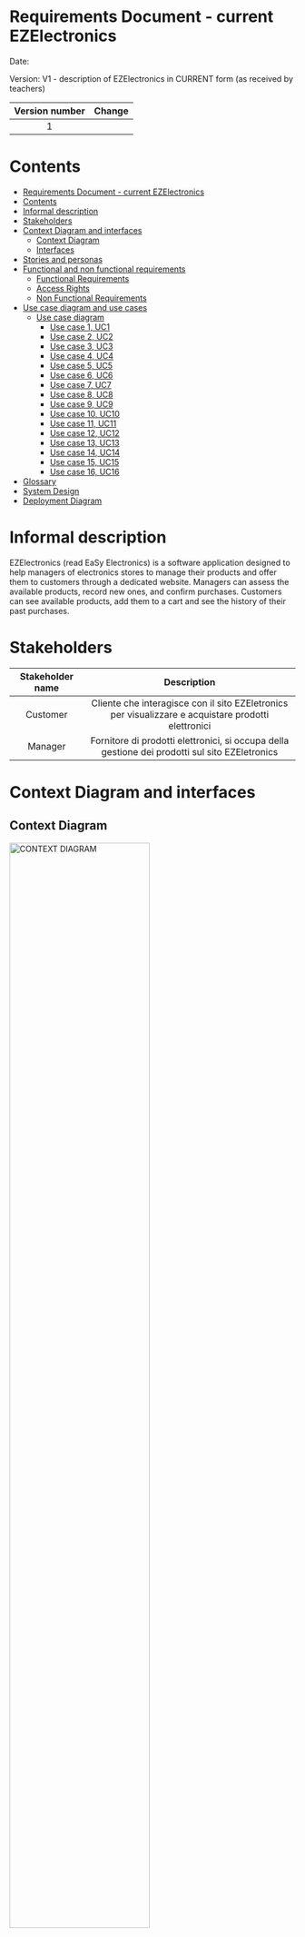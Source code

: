 # Requirements Document - current EZElectronics

Date: 

Version: V1 - description of EZElectronics in CURRENT form (as received by teachers)

| Version number | Change |
| :------------: | :----: |
|         1      |        |

# Contents

- [Requirements Document - current EZElectronics](#requirements-document---current-ezelectronics)
- [Contents](#contents)
- [Informal description](#informal-description)
- [Stakeholders](#stakeholders)
- [Context Diagram and interfaces](#context-diagram-and-interfaces)
  - [Context Diagram](#context-diagram)
  - [Interfaces](#interfaces)
- [Stories and personas](#stories-and-personas)
- [Functional and non functional requirements](#functional-and-non-functional-requirements)
  - [Functional Requirements](#functional-requirements)
  - [Access Rights](#access-rights)
  - [Non Functional Requirements](#non-functional-requirements)
- [Use case diagram and use cases](#use-case-diagram-and-use-cases)
  - [Use case diagram](#use-case-diagram)
    - [Use case 1, UC1](#login---uc1)
    - [Use case 2, UC2](#logout---uc2)
    - [Use case 3, UC3](#creazione-account---uc3)
    - [Use case 4, UC4](#visualizzazione-informazioni-Prodotti---uc4)
    - [Use case 5, UC5](#registrazione-prodotti---uc5)
    - [Use case 6, UC6](#contrassegno-prodotto-Venduto---uc6)
    - [Use case 7, UC7](#cancellazione-prodotto---uc7)
    - [Use case 8, UC8](#aggiunta-prodotto-al-Carrello---uc8)
    - [Use case 9, UC9](#rimozione-prodotto-dal-Carrello---uc9)
    - [Use case 10, UC10](#pagamento-carrello---uc10)
    - [Use case 11, UC11](#cancellazione-carrello---uc11)
    - [Use case 12, UC12](#visualizzazione-carrello---uc12)
    - [Use case 13, UC13](#visualizzazione-storia-Carrelli---uc13)
    - [Use case 14, UC14](#ricerca-prodotti---uc14)
    - [Use case 15, UC15](#ricerca-utenti---uc15)
    - [Use case 16, UC16](#cancellazione-utente---uc16)
- [Glossary](#glossary)
- [System Design](#system-design)
- [Deployment Diagram](#deployment-diagram)

# Informal description

EZElectronics (read EaSy Electronics) is a software application designed to help managers of electronics stores to manage their products and offer them to customers through a dedicated website. Managers can assess the available products, record new ones, and confirm purchases. Customers can see available products, add them to a cart and see the history of their past purchases.

# Stakeholders

| Stakeholder name | Description |
| :--------------: | :---------: |
| Customer  | Cliente che interagisce con il sito EZEletronics per visualizzare e acquistare prodotti elettronici |
| Manager | Fornitore di prodotti elettronici, si occupa della gestione dei prodotti sul sito EZEletronics|


# Context Diagram and interfaces

## Context Diagram


<img src="./Immagini/CONTEXTDIAGRAMV1.png" alt="CONTEXT DIAGRAM" width="70%" height="auto">


## Interfaces


|   Actor   | Logical Interface | Physical Interface |
| :-------: | :---------------: | :----------------: |
| Customer |         GUI (tbd)          |      COMPUTER             |
| Manager |         GUI (tbd)          |          COMPUTER          |



# Stories and personas

<br>**Persona 1**:<br>
 Chiara ha 35 anni ed è il manager di un negozio di elettronica.
 La sua giornata è molto impegnata, poiché si occupa sia della gestione del negozio che degli ordini dei clienti.
<br>**Story 1**:<br> 
  Spesso ha bisogno di <u>aggiungere un nuovo set di prodotti di uno stesso modello arrivati in negozio</u> al sistema, quindi utilizza l'applicazione EZElectronics direttamente dal suo ufficio.
<br>**Story 2**:<br> 
  Spesso succede che Chiara debba <u>aggiungere o rimuovere manualmente singoli prodotti dal magazzino </u>
<br>**Story 3**:<br> 
  A volte ha bisogno di <u>cercare dei prodotti nel magazzino</u> per verificarne la disponibilità
<br>**Story 4**:<br> 
  Quando vuole verificare quanti e quali utenti sono registrati sul sito, fa una <u>ricerca per utente</u>, ottenendo la lista di utenti registrati


<br>**Persona 2**:<br>
Giovanni, di età 30, è un cliente affezionato al negozio di elettronica del quartiere. Ogni volta che ha bisogno di un nuovo dispositivo, controlla prima il sito web di EZElectronics per vedere se il negozio ha ciò che cerca.
<br>**Story 1**:<br> 
Una delle sue caratteristiche preferite dell'applicazione è la possibilità di vedere lo <u>storico degli acquisti passati</u>, che gli permette di tenere traccia dei prodotti che ha acquistato e del denaro speso nel tempo.
<br>**Story 2**:<br>
Per controllare la presenza dei prodotti che gli interessano, effettua delle <u>ricerche per modello, per categoria o per singolo prodotto</u>


<br>**Persona 3**:<br>
Marco è un cliente abituale di EZElectronics. Essendo un appassionato di tecnologia, visita regolarmente il sito per acquistare nuovi prodotti 
<br>**Story 1**:<br> 
Quando trova un articolo che gli interessa, lo <u>aggiunge al carrello</u> e completa l'acquisto senza esitazione
<br>**Story 2**:<br>
Quando si accorge di aver aggiunto un prodotto al carrello per errore <u>lo rimuove</u>
<br>**Story 3**:<br>
A volte è costretto a <u>cancellare il carrello</u> non potendo più acquistare quei prodotti


<br>**Persona 4**:<br>
Giovanni è un cliente affezionato di EZElectronics da molti anni.
<br>**Story 1**:<br>
 Purtroppo per ragioni di lavoro deve trasferirsi all'estero e non potrà più usufruire dei servizi di EZElectronics, pertanto con dispiacere<u> cancella il suo account dal sistema</u>.
  



# Functional and non functional requirements

## Functional Requirements
|  ID   |  |Description|
| :---: | :---------: |:----:|
|FR1||GESTIONE PROFILO|
||FR1.1|Login|
||FR1.2|Logout|
||FR1.3|Cancellazione di uno specifico utente dato il suo username|
||FR1.4|Visualizzazione informazioni sull'utente loggato|
|FR2||CREAZIONE ACCOUNT|
||FR2.1|Creazione account|
|FR3||RICERCA UTENTI|
||FR3.1|Visualizzazione lista utenti|
||FR3.2|Visualizzazione lista utenti di uno specifico ruolo|
||FR3.3|Visualizzazione utente dato il suo username|
|FR4||GESTIONE PRODOTTI|
||FR4.1|Registrazione nuovo prodotto|
||FR4.2|Registrazione dell'arrivo di un set di prodotti di uno stesso modello|
||FR4.3|Contrassegno prodotto come venduto|
||FR4.4|Cancellazione di uno specifico prodotto|
|FR5||RICERCA PRODOTTI|
||FR5.1|Visualizzazione di tutti i prodotti registrati |
||FR5.2|Visualizzazione di tutti i prodotti di una determinata categoria |
||FR5.3|Visualizzazione di tutti i prodotti di uno specifico modello |
||FR5.4|Visualizzazione di un prodotto dato il suo codice |
|FR6||GESTIONE CARRELLO|
||FR6.1|Visualizzazione del carrello dell’utente corrente loggato|
||FR6.2|Aggiunta prodotto al carrello|
||FR6.3|Checkout carrello, calcolando il totale e impostando la data di vendita|
||FR6.4|Rimozione prodotto dal carrello|
||FR6.5|Visualizzazione di tutti i carrelli precedenti acquistati dall’utente (escluso quello attuale)|
||FR6.6|Cancellazione del carrello corrente dell’utente loggato|


### Access Rights
|  Function   | Customer | Manager |
| :---: | :---------: |:----:|
| FR1.1 | X | X |
| FR1.2 | X | X |
| FR1.3 |   | X |
| FR1.4 | X | X |
| FR2.1 | X | X |
| FR3.1 | X | X |
| FR3.2 | X | X |
| FR3.3 | X | X |
| FR4.1 |   | X |
| FR4.2 |   | X |
| FR4.3 |   | X |
| FR4.4 |   | X |
| FR5.1 | X | X |
| FR5.2 | X | X |
| FR5.3 | X | X |
| FR5.4 | X | X |
| FR6.1 | X |   |   
| FR6.2 | X |   |
| FR6.3 | X |   |
| FR6.4 | X |   |
| FR6.5 | X |   |
| FR6.6 | X |   |




## Non Functional Requirements
|   ID    | Type (efficiency, reliability, ..) | Description | Refers to |
| :-----: | :--------------------------------: | :---------: | :-------: |
|NFR1|Usabilità|Gli utenti non devono avere bisogno di training|Tutti i requisiti funzionali|
|NFR2|Efficienza|Tutte le funzionalità dell'app devono completarsi in un tempo < 0.5 sec (escludendo la rete)|Tutti i requisiti funzionali|
|NFR3|Portabilità|L’applicazione web deve essere disponibile per i seguenti browser: Chrome (versione 80 o successiva), Firefox (versione 75 o successiva), Safari (versione 13 o successiva), Opera (versione 67 o successiva)|Tutti i requisiti funzionali|
|NFR4|Dominio|Il codice del prodotto è un alfanumerico lungo almeno 6 caratteri|FR4, FR5, FR6.2, FR6.4|
|NFR5|Dominio|Le date sono in formato YYYY-MM-DD|FR4.1, FR4.2, FR4.3|
|NFR6|Dominio|Il modello di un prodotto è un alfanumerico lungo almeno 1 carattere|FR4.1,FR4.2, FR5.3, FR6.2|
|NFR7|Dominio|Il prezzo di vendita è un decimale maggiore di 0|FR4.1, FR4.2|
|NFR8|Dominio|Quantità dei set di prodotti deve essere numerica|FR4.2|


# Use case diagram and use cases

## Use case diagram

<img src="./Immagini/use-case-diagram-generico-v1.png" alt="USE CASE DIAGRAM DETTAGLIATO" width="70%" height="auto">

![USE CASE DIAGRAM DETTAGLIATO](./Immagini/use-case-diagram-dettagliato-v1.png)



### Login - UC1

| Actors Involved  |                   User                                           |
| :--------------: | :------------------------------------------------------------------: |
|   Precondition   | Utente non loggato, utente registrato                                |
|  Post condition  | L'utente viene loggato                      |
| Nominal Scenario |         Scenario 1.1         |
|     Variants     |                      -                      |
|    Exceptions    |       Scenario 1.2, 1.3         |


|  Scenario 1.1  |                Login                                   |
| :------------: | :------------------------------------------------------------------------: |
|  Precondition  |  Utente non loggato, utente registrato                                     |
| Post condition |  Utente loggato                                                            |
|     Step#      |                                                                            |
|       1        |  Il sistema richiede username e password                                   |
|       2        |  L'utente fornisce lo username e la password                               |
|       3        |  Il sistema legge i dati inseriti dall'utente                              |
|       4        |  Il sistema reperisce la password dell'utente e la confronta con quella inserita. La password è corretta e l'utente viene autorizzato               |

|  Scenario 1.2  |                Utente non registrato                                   |
| :------------: | :------------------------------------------------------------------------: |
|  Precondition  |  Utente non loggato, utente non registrato                                 |
| Post condition |  Utente non loggato                                                        |
|     Step#      |                                                                            |
|       1        |  Il sistema richiede username e password                                   |
|       2        |  L'utente fornisce lo username e la password                               |
|       3        |  Il sistema legge i dati inseriti dall'utente                              |
|       4        |  Il sistema non trova l'utente. L'utente non viene autorizzato all'accesso |

|  Scenario 1.3  |                Password errata                                   |
| :------------: | :------------------------------------------------------------------------: |
|  Precondition  |  Utente non loggato, utente registrato                                     |
| Post condition |  Utente non loggato                                                        |
|     Step#      |                                                                            |
|       1        |  Il sistema richiede username e password                                   |
|       2        |  L'utente fornisce lo username e la password                               |
|       3        |  Il sistema legge i dati inseriti dall'utente                              |
|       4        |  Il sistema reperisce la password dell'utente e la confronta con quella inserita. La password è errata, l'utente non viene autorizzato all'accesso          |


### Logout - UC2

| Actors Involved  |                   User                                           |
| :--------------: | :------------------------------------------------------------------: |
|   Precondition   | Utente loggato                                |
|  Post condition  | L'utente non è loggato                      |
| Nominal Scenario |         Scenario 2.1         |
|     Variants     |                      -                      |
|    Exceptions    |                       -                      |

|  Scenario 2.1  |                Logout                                   |
| :------------: | :------------------------------------------------------------------------: |
|  Precondition  |  Utente loggato                                    |
| Post condition |  Utente non loggato                                                        |
|     Step#      |                                                                            |
|       1        |  L'utente richiede di effettuare il logout                                  |
|       2        |  Il sistema elimina la sessione attuale dell'utente                              |



### Creazione Account - UC3

| Actors Involved  |                   Utente                                           |
| :--------------: | :------------------------------------------------------------------: |
|   Precondition   | Utente non registrato                                 |
|  Post condition  |  Utente registrato                       |
| Nominal Scenario |         Scenario 3.1         |
|     Variants     |                      -                      |
|    Exceptions    |   Scenario 3.2                                             |

|  Scenario 3.1  |                Creazione Account                                   |
| :------------: | :------------------------------------------------------------------------: |
|  Precondition  |  Utente non registrato                                    |
| Post condition |  Utente registrato                                                        |
|     Step#      |                                                                            |
|       1        |  L'utente richiede di creare un account                                  |
|       2        |  Il sistema richiede username, nome, cognome, password, ruolo                              |
|       3        |  L'utente fornisce username, nome, cognome, password e ruolo                              |
|       4        |  Il sistema legge username, nome, cognome, password e ruolo          |
|       5        |  Il sistema verifica che lo username fornito non appartenga ad un utente già registrato. Lo username non è già in uso       |
|       6        |  Il sistema crea l'utente          |

|  Scenario 3.2  |                Utente già registrato                                 |
| :------------: | :------------------------------------------------------------------------: |
|  Precondition  |  Utente registrato                                    |
| Post condition |  Registrazione fallita                                                        |
|     Step#      |                                                                            |
|       1        |  L'utente richiede di creare un account                                  |
|       2        |  Il sistema richiede username, nome, cognome, password, ruolo                              |
|       3        |  L'utente fornisce username, nome, cognome, password e ruolo                              |
|       4        |  Il sistema legge username, nome, cognome, password e ruolo          |
|       5        |  Il sistema verifica che lo username fornito non appartenga ad un utente già registrato. Lo username è già in uso       |
|       6        |  Il sistema restituisce un messaggio di errore |


### Visualizzazione Informazioni Prodotti - UC4

<!--USE CASE-->
| Actors Involved  |                   Manager                                           |
| :--------------: | :------------------------------------------------------------------: |
|   Precondition   | Utente loggato    |
|  Post condition  | Prodotto registrato, Set di prodotti registrati |
| Nominal Scenario |         Scenario 4.1       |
|     Variants     |                      -                      |
|    Exceptions    |        -    |

|  Scenario 4.1  |       Visualizzazione informazioni utente           |
| :------------: | :------------------------------------------------------------------------: |
|  Precondition  |  Utente loggato                           |
| Post condition |  Registrazione fallita                    |
|     Step#      |                                                                            |
|       1        |  L'utente richiede di visualizzare le informazioni sull'utente attualmente loggato                |
|       2        |  Il sistema fornisce le informazioni dell'utente loggato   |


### Registrazione Prodotti - UC5

<!--USE CASE-->
| Actors Involved  |                   Manager                                           |
| :--------------: | :------------------------------------------------------------------: |
|   Precondition   | Utente loggato, utente con ruolo Manager                                 |
|  Post condition  | Prodotto registrato, Set di prodotti registrati |
| Nominal Scenario |         Scenario 5.1, 5.5       |
|     Variants     |        Scenario 5.2, 5.6 (registrazione prodotti senza specificare data di arrivo)      |
|    Exceptions    |        Scenario 5.3, 5.4, 5.7   |

<!--REGISTRAZIONE SINGOLO PRODOTTO + CASI FALLIMENTO-->
|  Scenario 5.1  |            Registrazione singolo prodotto                                 |
| :------------: | :------------------------------------------------------------------------: |
|  Precondition  |  Utente loggato, utente con ruolo Manager                                    |
| Post condition |  Prodotto registrato                                                        |
|     Step#      |                                                                            |
|       1        |  Il manager richiede di registrare un prodotto                                  |
|       2        |  Il sistema richiede codice, prezzo di vendita, modello, categoria, dettagli, data di arrivo |
|       3        | L'utente inserisce codice, prezzo di vendita, modello, categoria, dettagli, data di arrivo |
|       4        | Il sistema legge codice, prezzo di vendita, modello, categoria, dettagli, data di arrivo |
|       5        | Il sistema verifica che il prodotto non sia già registrato. Il prodotto non è già registrato |
|       6        | Il sistema verifica che la data inserita non sia successiva alla data attuale. La data inserita è valida |
|       7        | Il sistema restituisce il codice del prodotto registrato |

|  Scenario 5.2  |            Registrazione singolo prodotto senza specificare data di arrivo      |
| :------------: | :------------------------------------------------------------------------: |
|  Precondition  |  Utente loggato, utente con ruolo Manager                                    |
| Post condition |  Prodotto registrato                                                        |
|     Step#      |                                                                            |
|       1        |  Il manager richiede di registrare un prodotto                             |
|       2        |  Il sistema richiede codice, prezzo di vendita, modello, categoria, dettagli, data di arrivo |
|       3        | L'utente inserisce codice, prezzo di vendita, modello, categoria, dettagli |
|       4        | Il sistema legge codice, prezzo di vendita, modello, categoria, dettagli, data di arrivo |
|       5        | Il sistema verifica che il prodotto non sia già registrato. Il prodotto non è già registrato |
|       6        | Il sistema verifica che la data di arrivo non è stata specificata. Il sistema inserisce la data corrente |
|       7        | Il sistema restituisce il codice del prodotto registrato |

|  Scenario 5.3  |            Data di arrivo singolo prodotto errata                              |
| :------------: | :------------------------------------------------------------------------: |
|  Precondition  |  Utente loggato, utente con ruolo Manager                                    |
| Post condition |  Prodotto non registrato                                                        |
|     Step#      |                                                                            |
|       1        |  Il manager richiede di registrare un prodotto                                  |
|       2        |  Il sistema richiede codice, prezzo di vendita, modello, categoria, dettagli, data di arrivo |
|       3        | L'utente inserisce codice, prezzo di vendita, modello, categoria, dettagli, data di arrivo |
|       4        | Il sistema legge codice, prezzo di vendita, modello, categoria, dettagli, data di arrivo |
|       5        | Il sistema verifica che il prodotto non sia già registrato. Il prodotto non è già registrato |
|       6        | Il sistema verifica che la data inserita non sia successiva alla data attuale. La data inserita non è valida |
|       7        | Il sistema restituisce un messaggio di errore |

|  Scenario 5.4  |            Prodotto già registrato                              |
| :------------: | :------------------------------------------------------------------------: |
|  Precondition  |  Utente loggato, utente con ruolo Manager                                    |
| Post condition |  Prodotto non registrato                                                        |
|     Step#      |                                                                            |
|       1        |  Il manager richiede di registrare un prodotto                                  |
|       2        |  Il sistema richiede codice, prezzo di vendita, modello, categoria, dettagli, data di arrivo |
|       3        | L'utente inserisce codice, prezzo di vendita, modello, categoria, dettagli, data di arrivo |
|       4        | Il sistema legge codice, prezzo di vendita, modello, categoria, dettagli, data di arrivo |
|       5        | Il sistema verifica che il prodotto non sia già registrato. Il prodotto è già registrato |
|       6        | Il sistema restituisce un messaggio di errore |


<!--REGISTRAZIONE SET DI PRODOTTI + CASI FALLIMENTO-->
|  Scenario 5.5  |            Registrazione di un set di prodotti dello stesso modello        |
| :------------: | :------------------------------------------------------------------------: |
|  Precondition  |  Utente loggato, utente con ruolo Manager                                    |
| Post condition |  Prodotti appartenenti al set registrati                             |
|     Step#      |                                                                            |
|       1        |  Il manager richiede di registrare un set di prodotti dello stesso modello                       |
|       2        |  Il sistema richiede modello, categoria, dettagli, quantità, data di arrivo e prezzo di vendita |
|       3        | L'utente inserisce modello, categoria, dettagli, quantità, data di arrivo e prezzo di vendita |
|       4        | Il sistema legge modello, categoria, dettagli, quantità, data di arrivo e prezzo di vendita |
|       5        | Il sistema verifica che la data inserita non sia successiva alla data attuale. La data inserita è valida |
|       6        | Il sistema registra i prodotti |

|  Scenario 5.6  |            Registrazione di un set di prodotti dello stesso modello senza data di arrivo specificata       |
| :------------: | :------------------------------------------------------------------------: |
|  Precondition  |  Utente loggato, utente con ruolo Manager                                    |
| Post condition |  Prodotti appartenenti al set registrati                             |
|     Step#      |                                                                            |
|       1        |  Il manager richiede di registrare un set di prodotti dello stesso modello                       |
|       2        |  Il sistema richiede modello, categoria, dettagli, quantità, data di arrivo e prezzo di vendita |
|       3        | L'utente inserisce modello, categoria, dettagli, quantità e prezzo di vendita |
|       4        | Il sistema legge modello, categoria, dettagli, quantità, data di arrivo e prezzo di vendita |
|       5        | Il sistema verifica che non è stata specificata la data di arrivo. Il sistema inserisce la data corrente |
|       6        | Il sistema registra i prodotti |

|  Scenario 5.7  | Data di arrivo di un set di prodotti errata                              |
| :------------: | :------------------------------------------------------------------------: |
|  Precondition  |  Utente loggato, utente con ruolo Manager                                    |
| Post condition |  Prodotti appartenenti al set non registrati                                                       |
|     Step#      |                                                                            |
|       1        |  Il manager richiede di registrare un set di prodotti dello stesso modello |
|       2        |  Il sistema richiede modello, categoria, dettagli, quantità, data di arrivo e prezzo di vendita |
|       3        | L'utente inserisce modello, categoria, dettagli, quantità, data di arrivo e prezzo di vendita |
|       4        | Il sistema legge modello, categoria, dettagli, quantità, data di arrivo e prezzo di vendita |
|       5        | Il sistema verifica che la data inserita non sia successiva alla data attuale. La data inserita non è valida |
|       6        | Il sistema restituisce un messaggio di errore |


### Contrassegno Prodotto Venduto - UC6
<!--USE CASE-->
| Actors Involved  |                   Manager                                           |
| :--------------: | :------------------------------------------------------------------: |
|   Precondition   | Utente loggato, utente con ruolo Manager              |
|  Post condition  | Prodotto contrassegnato come venduto |
| Nominal Scenario |         Scenario 6.1       |
|     Variants     |    Scenario 6.2 (prodotto venduto in una specifica data)     |
|    Exceptions    |        Scenario 6.3, 6.4, 6.5, 6.6   |

<!--CONTRASSEGNO PRODOTTO COME VENDUTO + CASI FALLIMENTO-->
|  Scenario 6.1  | Contrassegno prodotto come venduto senza data di vendita        |
| :------------: | :------------------------------------------------------------------------: |
|  Precondition  |  Utente loggato, utente con ruolo Manager                                    |
| Post condition |  Prodotto contrassegnato come venduto              |
|     Step#      |                                                                            |
|       1        |  L'utente richiede di segnare un prodotto come venduto     |
|       2        |  Il sistema richiede il codice del prodotto e la data di vendita |
|       3        |  L'utente inserisce il codice del prodotto   |
|       4        |  Il sistema legge il codice del prodotto   |
|       5        |  Il sistema verifica che il prodotto sia registrato. Il prodotto è registrato |
|       6        |  Il sistema utilizza la data corrente |
|       7        |  Il sistema verifica che il prodotto non sia già stato venduto. Il prodotto non è ancora stato venduto |
|       8        |  Il sistema segna il prodotto come venduto nella data corrente |

|  Scenario 6.2  | Contrassegno prodotto come venduto in una specifica data                        |
| :------------: | :------------------------------------------------------------------------: |
|  Precondition  |  Utente loggato, utente con ruolo Manager                                    |
| Post condition |  Prodotto contrassegnato come venduto              |
|     Step#      |                                                                            |
|       1        |  L'utente richiede di segnare un prodotto come venduto       |
|       2        |  Il sistema richiede il codice del prodotto e la data di vendita |
|       3        |  L'utente inserisce il codice del prodotto e la data di vendita |
|       4        |  Il sistema legge il codice del prodotto e la data di vendita|
|       5        |  Il sistema verifica che il prodotto sia registrato. Il prodotto è registrato |
|       6        |  Il sistema verifica che la data di vendita non sia successiva alla data attuale. La data è valida |
|       7        |  Il sistema verifica che la data di vendita non sia antecedente alla data attuale. La data è valida |
|       8        |  Il sistema verifica che il prodotto non sia già stato venduto. Il prodotto non è ancora stato venduto |
|       9        |  Il sistema segna il prodotto come venduto |

|  Scenario 6.3  | Prodotto da segnare come venduto non registrato                             |
| :------------: | :------------------------------------------------------------------------: |
|  Precondition  |  Utente loggato, utente con ruolo Manager                                    |
| Post condition |  Prodotto non contrassegnato come venduto              |
|     Step#      |                                                                            |
|       1        |  L'utente richiede di segnare un prodotto come venduto       |
|       2        |  Il sistema richiede il codice del prodotto e la data di vendita |
|       3        |  L'utente inserisce il codice del prodotto e la data di vendita |
|       4        |  Il sistema legge il codice del prodotto e la data di vendita |
|       5        |  Il sistema verifica che il prodotto sia registrato. Il prodotto non è registrato |
|       6        |  Il sistema restituisce un messaggio di errore |

|  Scenario 6.4  | Data di vendita del prodotto da segnare come venduto successiva a quella attuale   |
| :------------: | :------------------------------------------------------------------------: |
|  Precondition  |  Utente loggato, utente con ruolo Manager                                    |
| Post condition |  Prodotto non contrassegnato come venduto              |
|     Step#      |                                                                            |
|       1        |  L'utente richiede di segnare un prodotto come venduto       |
|       2        |  Il sistema richiede il codice del prodotto e la data di vendita |
|       3        |  L'utente inserisce il codice del prodotto e la data di vendita |
|       5        |  Il sistema verifica che il prodotto sia registrato. Il prodotto è registrato |
|       6        |  Il sistema verifica che la data di vendita non sia successiva alla data attuale. La data non è valida |
|       7        |  Il sistema restituisce un messaggio di errore |

|  Scenario 6.5  | Data di vendita antecedente alla data di acquisto del prodotto da segnare come venduto   |
| :------------: | :------------------------------------------------------------------------: |
|  Precondition  |  Utente loggato, utente con ruolo Manager                                    |
| Post condition |  Prodotto non contrassegnato come venduto              |
|     Step#      |                                                                            |
|       1        |  L'utente richiede di segnare un prodotto come venduto       |
|       2        |  Il sistema richiede il codice del prodotto e la data di vendita |
|       3        |  L'utente inserisce il codice del prodotto e la data di vendita |
|       5        |  Il sistema verifica che il prodotto sia registrato. Il prodotto è registrato |
|       6        |  Il sistema verifica che la data di vendita non sia successiva alla data attuale. La data è valida |
|       7        |  Il sistema verifica che la data di vendita non sia antecedente alla data di arrivo del prodotto. La data non è valida |
|       8        |  Il sistema restituisce un messaggio di errore |

|  Scenario 6.6  | Prodotto da segnare come venduto già venduto |
| :------------: | :------------------------------------------------------------------------: |
|  Precondition  |  Utente loggato, utente con ruolo Manager                                    |
| Post condition |  Prodotto non contrassegnato come venduto              |
|     Step#      |                                                                          |
|       1        |  L'utente richiede di segnare un prodotto come venduto       |
|       2        |  Il sistema richiede il codice del prodotto e la data di vendita |
|       3        |  L'utente inserisce il codice del prodotto e la data di vendita |
|       4        |  Il sistema legge il codice del prodotto e la data di vendita |
|       5        |  Il sistema verifica che il prodotto sia registrato. Il prodotto è registrato |
|       6        |  Il sistema verifica che la data di vendita non sia successiva alla data attuale. La data è valida |
|       7        |  Il sistema verifica che la data di vendita non sia antecedente alla data di arrivo del prodotto. La data è valida |
|       8        |  Il sistema verifica che il prodotto non sia già stato venduto. Il prodotto è già stato venduto |
|       9        |  Il sistema restituisce un messaggio di errore |


### Cancellazione Prodotto - UC7
<!--USE CASE-->
| Actors Involved  |                   Manager                                           |
| :--------------: | :------------------------------------------------------------------: |
|   Precondition   | Utente loggato, utente con ruolo Manager              |
|  Post condition  | Prodotto cancellato |
| Nominal Scenario |         Scenario 7.1       |
|     Variants     |                      -                      |
|    Exceptions    |        Scenario 7.2   |

|  Scenario 7.1  | Cancellazione prodotto |
| :------------: | :------------------------------------------------------------------------: |
|  Precondition  |  Utente loggato, utente con ruolo Manager                                    |
| Post condition |  Prodotto cancellato              |
|     Step#      |                                                                          |
|       1        |  Il manager richiede di cancellare un prodotto       |
|       2        |  Il sistema richiede il codice del prodotto da cancellare |
|       3        |  Il manager inserisce il codice del prodotto |
|       4        |  Il sistema legge il codice del prodotto |
|       5        |  Il sistema verifica che il prodotto sia registrato. Il prodotto è registrato |
|       6        |  Il sistema cancella il prodotto |

|  Scenario 7.2  | Prodotto non registrato |
| :------------: | :------------------------------------------------------------------------: |
|  Precondition  |  Utente loggato, utente con ruolo Manager                                    |
| Post condition |  Prodotto non cancellato              |
|     Step#      |                                                                          |
|       1        |  Il manager richiede di cancellare un prodotto       |
|       2        |  Il sistema richiede il codice del prodotto da cancellare |
|       3        |  Il manager inserisce il codice del prodotto |
|       4        |  Il sistema legge il codice del prodotto |
|       5        |  Il sistema verifica che il prodotto sia registrato. Il prodotto non è registrato |
|       6        |  Il sistema restituisce un messaggio d'errore |



### Aggiunta Prodotto al Carrello - UC8
<!--USE CASE-->
| Actors Involved  |                   Customer                                           |
| :--------------: | :------------------------------------------------------------------: |
|   Precondition   | Utente loggato, utente con ruolo Customer                            |
|  Post condition  | Prodotto aggiunto al carrello dell'utente                            |
| Nominal Scenario |     Scenario 8.1       |
|     Variants     |                      -                      |
|    Exceptions    |     Scenario 8.2, 8.3, 8.4  |

|  Scenario 8.1 |      Aggiunta prodotto al carrello                                                               |
| :------------: | :------------------------------------------------------------------------: |
|  Precondition  |      Utente loggato con ruolo Customer   |
| Post condition |      Prodotto aggiunto al carrello dell'utente                                              |
|     Step#      |                                Description                                 |
|       1        |L'utente chiede di poter aggiungere un prodotto al carrello    |
|       2        |      Il sistema chiede il codice del prodotto       |
| 3 | L'utente inserisce il codice del prodotto|
| 4 | Il sistema legge il codice del prodotto. |
| 5 | Il sistema controlla che il prodotto sia registrato. Il prodotto è registrato |
| 6 | Il sistema controlla che il prodotto non sia già presente in un altro carrello. Il prodotto non è in nessun altro carrello |
| 7 | Il sistema controlla che il prodotto non sia già stato venduto. Il prodotto non è già stato venduto |
| 8 | Il sistema aggiunge il prodotto nel carrello |

|  Scenario 8.2 |      Prodotto non registrato                                                               |
| :------------: | :------------------------------------------------------------------------: |
|  Precondition  |      Utente loggato, utente con ruolo Customer   |
| Post condition |      Prodotto non viene aggiunto al carrello |
|     Step#      |                                Description                                 |
|       1        | L'utente chiede di poter aggiungere un prodotto al carrello    |
|       2        |      Il sistema chiede il codice del prodotto       |
| 3 | L'utente inserisce il codice del prodotto|
| 4 | Il sistema legge il codice del prodotto. |
| 5 | Il sistema controlla che il prodotto sia registrato. Il prodotto non è registrato |
| 6 | Il sistema restituisce un messaggio di errore |

|  Scenario 8.3 |      Prodotto già inserito in un altro carrello       |
| :------------: | :------------------------------------------------------------------------: |
|  Precondition  |      Utente loggato con ruolo Customer   |
| Post condition |      Prodotto non aggiunto al carrello                                |
|     Step#      |                                Description                                 |
|       1        | L'utente chiede di poter aggiungere un prodotto al carrello    |
|       2        |      Il sistema chiede il codice del prodotto       |
| 3 | L'utente inserisce il codice del prodotto|
| 4 | Il sistema legge il codice del prodotto. |
| 5 | Il sistema controlla che il prodotto sia registrato. Il prodotto è registrato |
| 6 | Il sistema controlla che il prodotto non sia già presente in un altro carrello. Il prodotto è gia in un altro carrello |
| 7 | Il sistema restituisce un messaggio d'errore |

|  Scenario 8.4 |      Prodotto già venduto                                                               |
| :------------: | :------------------------------------------------------------------------: |
|  Precondition  |      Utente loggato con ruolo Customer   |
| Post condition |      Prodotto non aggiunto al carrello                                            |
|     Step#      |                                Description                                 |
|       1        | L'utente chiede di poter aggiungere un prodotto al carrello    |
|       2        |      Il sistema chiede il codice del prodotto       |
| 3 | L'utente inserisce il codice del prodotto|
| 4 | Il sistema legge il codice del prodotto. |
| 5 | Il sistema controlla che il prodotto sia registrato. Il prodotto è registrato |
| 6 | Il sistema controlla che il prodotto non sia già presente in un altro carrello. Il prodotto non è in nessun altro carrello |
| 7 | Il sistema controlla che il prodotto non sia già stato venduto. Il prodotto è già stato venduto |
| 8 | Il sistema restituisce un messaggio d'errore |


### Rimozione Prodotto dal Carrello - UC9
<!--USE CASE-->
| Actors Involved  |                   Customer                                           |
| :--------------: | :------------------------------------------------------------------: |
|   Precondition   | Utente loggato, utente con ruolo Customer                            |
|  Post condition  | Prodotto rimosso dal carrello dell'utente                            |
| Nominal Scenario |     Scenario 9.1       |
|     Variants     |                      -                      |
|    Exceptions    |     Scenario 9.2, 9.3, 9.4, 9.5  |

|  Scenario 9.1 |      Rimozione prodotto dal carrello                                                               |
| :------------: | :------------------------------------------------------------------------: |
|  Precondition  |      Utente loggato con ruolo Customer   |
| Post condition |      Prodotto rimosso dal carrello                                              |
|     Step#      |                                Description                                 |
| 1 | L'utente chiede di poter rimuovere un prodotto dal carrello    |
| 2 | Il sistema controlla che l'utente abbia un carrello. L'utente ha un carrello   |
| 3 | Il sistema chiede all'utente il codice del prodotto |
| 4 | L'utente inserisce il codice del prodotto |
| 5 | Il sistema legge il codice del prodotto |
| 6 | Il sistema controlla che il prodotto sia presente nel carrello dell'utente. Il prodotto è presente |
| 7 | Il sistema controlla che il prodotto sia registrato. Il prodotto è registrato |
| 8 | Il sistema controlla che il prodotto non sia già stato venduto. Il prodotto non è ancora stato venduto |
| 9 | Il sistema rimuove il prodotto dal carrello |

|  Scenario 9.2 |      L'utente non ha un carrello                       |
| :------------: | :------------------------------------------------------------------------: |
|  Precondition  |      Utente loggato con ruolo Customer   |
| Post condition |      Prodotto non viene rimosso dal carrello                                              |
|     Step#      |                                Description                                 |
| 1 | L'utente chiede di poter rimuovere un prodotto dal carrello    |
| 2 | Il sistema controlla che l'utente abbia un carrello. L'utente non ha un carrello   |
| 3 | Il sistema restituisce un messaggio d'errore |

|  Scenario 9.3 |       Prodotto non presente nel carrello                  |
| :------------: | :------------------------------------------------------------------------: |
|  Precondition  |      Utente loggato con ruolo Customer   |
| Post condition |      Prodotto non viene rimosso dal carrello                                              |
|     Step#      |                                Description                                 |
| 1 | L'utente chiede di poter rimuovere un prodotto dal carrello    |
| 2 | Il sistema controlla che l'utente abbia un carrello. L'utente ha un carrello   |
| 3 | Il sistema chiede all'utente il codice del prodotto |
| 4 | L'utente inserisce il codice del prodotto |
| 5 | Il sistema legge il codice del prodotto |
| 6 | Il sistema controlla che il prodotto sia presente nel carrello dell'utente. Il prodotto non è presente |
| 7 | Il sistema restituisce un messaggio d'errore |

|  Scenario 9.4 |      Prodotto non registrato                                  |
| :------------: | :------------------------------------------------------------------------: |
|  Precondition  |      Utente loggato con ruolo Customer   |
| Post condition |      Prodotto non viene rimosso dal carrello                                              |
|     Step#      |                                Description                                 |
| 1 | L'utente chiede di poter rimuovere un prodotto dal carrello    |
| 2 | Il sistema controlla che l'utente abbia un carrello. L'utente ha un carrello   |
| 3 | Il sistema chiede all'utente il codice del prodotto |
| 4 | L'utente inserisce il codice del prodotto |
| 5 | Il sistema legge il codice del prodotto |
| 6 | Il sistema controlla che il prodotto sia presente nel carrello dell'utente. Il prodotto è presente |
| 7 | Il sistema controlla che il prodotto sia registrato. Il prodotto non è registrato |
| 8 | Il sistema restituisce un messaggio d'errore |

|  Scenario 9.5 |      Prodotto già venduto                                 |
| :------------: | :------------------------------------------------------------------------: |
|  Precondition  |      Utente loggato con ruolo Customer   |
| Post condition |      Prodotto non viene rimosso dal carrello                                              |
|     Step#      |                                Description                                 |
| 1 | L'utente chiede di poter rimuovere un prodotto dal carrello    |
| 2 | Il sistema controlla che l'utente abbia un carrello. L'utente ha un carrello   |
| 3 | Il sistema chiede all'utente il codice del prodotto |
| 4 | L'utente inserisce il codice del prodotto |
| 5 | Il sistema legge il codice del prodotto |
| 6 | Il sistema controlla che il prodotto sia presente nel carrello dell'utente. Il prodotto è presente |
| 7 | Il sistema controlla che il prodotto sia registrato. Il prodotto non è registrato |
| 8 | Il sistema controlla che il prodotto non sia già stato venduto. Il prodotto è segnato come venduto |
| 9 | Il sistema restituisce un messaggio d'errore |


### Pagamento Carrello - UC10
<!--USE CASE-->
| Actors Involved  |                   Customer                                           |
| :--------------: | :------------------------------------------------------------------: |
|   Precondition   | Utente loggato, utente con ruolo Customer                            |
|  Post condition  | Carrello pagato                           |
| Nominal Scenario |     Scenario 10.1       |
|     Variants     |                      -                      |
|    Exceptions    |     Scenario 10.2, 10.3  |

|  Scenario 10.1 |      Carrello pagato                                                               |
| :------------: | :------------------------------------------------------------------------: |
|  Precondition  |      Utente loggato con ruolo Customer   |
| Post condition |      Carrello pagato                                              |
|     Step#      |                                Description                                 |
| 1 | L'utente chiede di poter pagare il carrello |
| 2 | Il sistema controlla che l'utente abbia un carrello. L'utente ha un carrello   |
| 3 | Il sistema controlla che l'utente abbia almeno 1 prodotto nel carrello. Il carrello non è vuoto |
| 4 | Il sistema segna il carrello come pagato |

|  Scenario 10.2 |      Utente senza carrello                                                               |
| :------------: | :------------------------------------------------------------------------: |
|  Precondition  |      Utente loggato con ruolo Customer   |
| Post condition |      Carrello non pagato                                              |
|     Step#      |                                Description                                 |
| 1 | L'utente chiede di poter pagare il carrello |
| 2 | Il sistema controlla che l'utente abbia un carrello. L'utente non ha un carrello   |
| 3 | Il sistema restituisce un messaggio d'errore |

|  Scenario 10.3 |      Carrello vuoto                                                            |
| :------------: | :------------------------------------------------------------------------: |
|  Precondition  |      Utente loggato con ruolo Customer   |
| Post condition |      Carrello non pagato                                              |
|     Step#      |                                Description                                 |
| 1 | L'utente chiede di poter pagare il carrello |
| 2 | Il sistema controlla che l'utente abbia un carrello. L'utente ha un carrello   |
| 3 | Il sistema controlla che l'utente abbia almeno 1 prodotto nel carrello. Il carrello è vuoto |
| 4 | Il sistema restituisce un messaggio d'errore |


### Cancellazione Carrello - UC11
<!--USE CASE-->
| Actors Involved  |                   Customer                                           |
| :--------------: | :------------------------------------------------------------------: |
|   Precondition   | Utente loggato, utente con ruolo Customer                            |
|  Post condition  | Carrello cancellato                           |
| Nominal Scenario |     Scenario 11.1       |
|     Variants     |                      -                      |
|    Exceptions    |     Scenario 11.2  |

|  Scenario 11.1 |      Carrello cancellato                                                               |
| :------------: | :------------------------------------------------------------------------: |
|  Precondition  |      Utente loggato con ruolo Customer   |
| Post condition |      Carrello cancellato                                              |
|     Step#      |                                Description                                 |
| 1 | L'utente chiede di poter cancellare il carrello |
| 2 | Il sistema controlla che l'utente abbia un carrello. L'utente ha un carrello   |
| 3 | Il sistema cancella il carrello |

|  Scenario 11.2 |      Utente senza carrello                                                               |
| :------------: | :------------------------------------------------------------------------: |
|  Precondition  |      Utente loggato con ruolo Customer   |
| Post condition |      Carrello non cancellato                                              |
|     Step#      |                                Description                                 |
| 1 | L'utente chiede di poter cancellare il carrello |
| 2 | Il sistema controlla che l'utente abbia un carrello. L'utente non ha un carrello   |
| 3 | Il sistema restituisce un messaggio d'errore |


### Visualizzazione Carrello - UC12
<!--USE CASE-->
| Actors Involved  |                   Customer                                           |
| :--------------: | :------------------------------------------------------------------: |
|   Precondition   | Utente loggato, utente con ruolo Customer                            |
|  Post condition  | Carrello visualizzato                           |
| Nominal Scenario |     Scenario 12.1       |
|     Variants     |                      -                      |
|    Exceptions    |    - |

|  Scenario 12.1 |      Carrello visualizzato                                                               |
| :------------: | :------------------------------------------------------------------------: |
|  Precondition  |      Utente loggato con ruolo Customer   |
| Post condition |      Carrello visualizzato                                              |
|     Step#      |                                Description                                 |
| 1 | L'utente chiede di poter visualizzare il carrello |
| 2 | Il sistema restituisce il carrello |

### Visualizzazione Storia Carrelli - UC13
<!--USE CASE-->
| Actors Involved  |                   Customer                                           |
| :--------------: | :------------------------------------------------------------------: |
|   Precondition   | Utente loggato, utente con ruolo Customer                            |
|  Post condition  | Carrello visualizzato                           |
| Nominal Scenario |     Scenario 13.1       |
|     Variants     |                      -                      |
|    Exceptions    |    - |

|  Scenario 12.1 |      Carrello visualizzato                                                               |
| :------------: | :------------------------------------------------------------------------: |
|  Precondition  |      Utente loggato con ruolo Customer   |
| Post condition |      Carrello visualizzato                                              |
|     Step#      |                                Description                                 |
| 1 | L'utente chiede di poter visualizzare lo storico dei suoi carrelli |
| 2 | Il sistema restituisce lo storico dei carrelli |


### Ricerca Prodotti - UC14

<!--USE CASE-->
| Actors Involved  |                   User                                           |
| :--------------: | :------------------------------------------------------------------: |
|   Precondition   | Utente loggato                  |
|  Post condition  | Restituzione lista prodotti cercati (per codice, globale, per categoria, per modello) |
| Nominal Scenario |       Scenario 14.1, 14.3,  14.6,  14.9         |
|     Variants     |   14.4, 14.5 (per ricerca globale venduti/non venduti) 13.7, 13.8 (per ricerca per categoria venduti/non venduti)  13.10, 13.11 (per ricerca per modello venduti/non venduti) |
|    Exceptions    |       14.2  |

<!--RICERCA PRODOTTO PER CODICE-->  
|  Scenario 14.1  |            Ricerca prodotto per codice                                 |
| :------------: | :------------------------------------------------------------------------: |
|  Precondition  |  Utente loggato      |
| Post condition |  Prodotto mostrato          |
|     Step#      |                                                                            |
|       1        |  L'utente richiede la ricerca di un prodotto per codice     |
|       2        |  Il sistema richiede il codice del prodotto di interesse |
|       3        | L'utente inserisce il codice del prodotto |
|       4        | Il sistema legge codice del prodotto |
|       5        | Il sistema verifica che il prodotto sia registrato. Il prodotto è registrato |
|       6        | Il sistema restituisce il prodotto cercato |

|  Scenario 14.2  |            Prodotto cercato non registrato                                 |
| :------------: | :------------------------------------------------------------------------: |
|  Precondition  |  Utente loggato, utente con ruolo Customer      |
| Post condition |  Prodotto non mostrato          |
|     Step#      |                                                                            |
|       1        |  L'utente richiede la ricerca di un prodotto per codice     |
|       2        |  Il sistema richiede il codice del prodotto di interesse |
|       3        | L'utente inserisce il codice del prodotto |
|       4        | Il sistema legge codice del prodotto |
|       5        | Il sistema verifica che il prodotto sia registrato. Il prodotto non è registrato |
|       6        | Il sistema restituisce un messaggio d'errore |




<!--RICERCA GLOBALE + VENDUTI/NON VENDUTI-->  
|  Scenario 14.3  |            Restituzione di tutti i prodotti registrati                      |
| :------------: | :------------------------------------------------------------------------:  |
|  Precondition  |  Utente loggato, utente con ruolo Customer                                  |
| Post condition |  Restituzione lista di tutti i prodotti registrati              |
|     Step#      |                                                                             |
|       1        |  L'utente richiede la visualizzazione di tutti i prodotti registrati     |
|       2        |  Il sistema restituisce l'elenco dei prodotti registrati  |

|  Scenario 14.4  |            Restituzione di tutti i prodotti registrati e venduti            |
| :------------: | :------------------------------------------------------------------------:  |
|  Precondition  |  Utente loggato, utente con ruolo Customer                                  |
| Post condition |  Restituzione lista di tutti i prodotti registrati e segnati come venduti             |
|     Step#      |                                                                             |
|       1        |  L'utente richiede la visualizzazione di tutti i prodotti registrati con parametro 'sold=yes'     |
|       2        |  Il sistema restituisce l'elenco dei prodotti registrati e segnati come venduti|

|  Scenario 14.5  |            Restituzione di tutti i prodotti registrati e non venduti            |
| :------------: | :------------------------------------------------------------------------:  |
|  Precondition  |  Utente loggato              |
| Post condition |  Restituzione lista di tutti i prodotti registrati e segnati come venduti             |
|     Step#      |                                                                             |
|       1        |  L'utente richiede la visualizzazione di tutti i prodotti registrati con parametro 'sold=no'     |
|       2        |  Il sistema restituisce l'elenco dei prodotti registrati e segnati come non venduti |


<!--RICERCA PRODOTTI PER CATEGORIA + VENDUTI/NON VENDUTI-->  
|  Scenario 14.6  |  Restituzione di tutti i prodotti appartenenti ad una determinata categoria   |
| :------------: | :------------------------------------------------------------------------:  |
|  Precondition  |  Utente loggato                          |
| Post condition |  Restituzione lista prodotti della categoria richiesta    |
|     Step#      |                                                                             |
|       1        | L'utente richiede la visualizzazione di tutti i prodotti appartenenti ad una categoria |
|       2        |  Il sistema chiede la categoria |
|       3        |  L'utente inserisce la categoria |
|       4        |  Il sistema legge la categoria|
|       5        | Il sistema restituisce la lista di prodotti della categoria richiesta|

|  Scenario 14.7  |  Restituzione prodotti appartenenti ad una determinata categoria segnati come venduti   |
| :------------: | :------------------------------------------------------------------------:  |
|  Precondition  |  Utente loggato          |
| Post condition |  Restituzione lista prodotti della categoria richiesta e venduti   |
|     Step#      |                                                                             |
|       1        |  L'utente richiede la visualizzazione di tutti i prodotti appartenenti ad una categoria|
|       2        |  Il sistema chiede la categoria |
|       3        |  L'utente inserisce la categoria e il parametro aggiuntivo 'sold=yes'|
|       4        | Il sistema legge la categoria e il parametro aggiuntivo |
|       5        | Il sistema restituisce lista prodotti della categoria richiesta e segnati come venduti|

|  Scenario 14.8  |  Restituzione prodotti appartenenti ad una determinata categoria segnati come non venduti   |
| :------------: | :------------------------------------------------------------------------:  |
|  Precondition  |  Utente loggato       |
| Post condition |  Restituzione lista prodotti della categoria richiesta e non venduti  |
|     Step#      |                                                                             |
|       1        |  L'utente richiede la visualizzazione di tutti i prodotti appartenenti ad una categoria|
|       2        |  Il sistema chiede la categoria |
|       3        |  L'utente inserisce la categoria e il parametro aggiuntivo 'sold=no'|
|       4        | Il sistema legge la categoria e il parametro aggiuntivo |
|       5        | Il sistema restituisce lista prodotti della categoria richiesta e segnati come non venduti|


<!--RICERCA PRODOTTI PER MODELLO-->  
|  Scenario 14.9  |  Restituzione di tutti i prodotti appartenenti ad un modello   |
| :------------: | :------------------------------------------------------------------------:  |
|  Precondition  |  Utente loggato       |
| Post condition |  Restituzione lista prodotti del modello richiesto    |
|     Step#      |                                                                             |
|       1        |  L'utente richiede la visualizzazione di tutti i prodotti appartenenti ad un modello |
|       2        |  Il sistema chiede il modello |
|       3        |  L'utente inserisce il modello |
|       4        |  Il sistema legge il modello |
|       5        | Il sistema restituisce la lista di prodotti appartenenti al modello|

<!--RICERCA PRODOTTI PER MODELLO SEGNATI COME VENDUTI-->  
|  Scenario 14.10  |  Restituzione prodotti appartenenti ad un modello segnati come venduti   |
| :------------: | :------------------------------------------------------------------------:  |
|  Precondition  |  Utente loggato        |
| Post condition |  Restituzione lista prodotti del modello richiesto e venduti   |
|     Step#      |                                                                             |
|       1        |  L'utente richiede la visualizzazione di tutti i prodotti di un modello|
|       2        |  Il sistema chiede il modello |
|       3        |  L'utente inserisce il modello e il parametro aggiuntivo 'sold=yes'|
|       4        | Il sistema legge il modello e il parametro aggiuntivo |
|       5        | Il sistema restituisce lista prodotti del modello richiesto e segnati come venduti|

<!--RICERCA PRODOTTI PER MODELLO SEGNATI COME NON VENDUTI-->  
|  Scenario 14.11  |  Restituzione prodotti appartenenti ad un modello segnati come non venduti   |
| :------------: | :------------------------------------------------------------------------:  |
|  Precondition  |  Utente loggato                    |
| Post condition |  Restituzione lista prodotti del modello richiesto e non venduti  |
|     Step#      |                                                                             |
|       1        |  L'utente richiede la visualizzazione di tutti i prodotti di un modello|
|       2        |  Il sistema chiede il modello |
|       3        |  L'utente inserisce il modello e il parametro aggiuntivo 'sold=no'|
|       4        | Il sistema legge il modello e il parametro aggiuntivo |
|       5        | Il sistema restituisce lista prodotti al modello e segnati come non venduti|


### Ricerca Utenti - UC15
<!--USE CASE-->
| Actors Involved  |                   User                                  |
| :--------------: | :------------------------------------------------------------------: |
|   Precondition   | Utente loggato                                 |
|  Post condition  | Visualizzazione utenti registrati, utenti con un determinato ruolo, singolo utente |
| Nominal Scenario |       Scenario 15.1, 15.2, 15.3       |
|     Variants     |                      -                      |
|    Exceptions    |        Scenario 15.4  |

<!--RICERCA UTENTI -->
|  Scenario 15.1  |            Ricerca utenti registrati                                 |
| :------------: | :------------------------------------------------------------------------: |
|  Precondition  |  Utente loggato                                   |
| Post condition |  Visualizzazione utenti registrati                                      |
|     Step#      |                                                                     |
|       1        |  L'utente richiede la ricerca degli utenti registrati               |
|       2        |  Il sistema restituisce la lista di utenti registrati |

|  Scenario 15.2  |            Ricerca utenti con un ruolo                                 |
| :------------: | :------------------------------------------------------------------------: |
|  Precondition  |  Utente loggato                                   |
| Post condition |  Visualizzazione utenti con un ruolo                                      |
|     Step#      |                                                                            |
|       1        |  L'utente richiede la ricerca degli utenti con un ruolo                 |
|       2        |  Il sistema chiede il ruolo |
|       3        | L'utente inserisce il ruolo |
|       4        | Il sistema legge il ruolo |
|       5        | Il sistema restituisce la lista di utenti aventi quel ruolo |

<!--RICERCA SINGOLO UTENTE-->
|  Scenario 15.3  |            Ricerca singolo utente                           |
| :------------: | :------------------------------------------------------------------------: |
|  Precondition  |  Utente loggato                                   |
| Post condition |  Visualizzazione utente                                     |
|     Step#      |                                                                            |
|       1        |  L'utente richiede la ricerca di un utente                 |
|       2        |  Il sistema chiede username |
|       3        | L'utente inserisce username |
|       4        | Il sistema legge username |
|       5        | Il sistema verifica che l'utente sia registrato. L'utente è registrato |
|       6        | Il sistema restituisce l'utente |

|  Scenario 15.4  |            Ricerca utente fallita                        |
| :------------: | :------------------------------------------------------------------------: |
|  Precondition  |  Utente loggato                                   |
| Post condition |  Ricerca fallita                                     |
|     Step#      |                                                                            |
|       1        |  L'utente richiede la ricerca di un utente                 |
|       2        |  Il sistema chiede username |
|       3        | L'utente inserisce username |
|       4        | Il sistema legge username |
|       5        | Il sistema verifica che l'utente sia registrato. L'utente non è registrato |
|       6        | Il sistema restituisce un messaggio di errore |


### Cancellazione Utente - UC16
<!--USE CASE-->
| Actors Involved  |                   User                               |
| :--------------: | :------------------------------------------------------------------: |
|   Precondition   | Utente loggato                                 |
|  Post condition  | Cancellazione utente |
| Nominal Scenario |       Scenario 16.1       |
|     Variants     |                      -                      |
|    Exceptions    |        Scenario 16.2  |

|  Scenario 16.1  |            Cancellazione utente                        |
| :------------: | :------------------------------------------------------------------------: |
|  Precondition  |  Utente loggato                                   |
| Post condition |  Utente di interesse cancellato                                     |
|     Step#      |                                                                            |
|       1        |  L'utente richiede la cancellazione di un utente                 |
|       2        |  Il sistema chiede username |
|       3        | L'utente inserisce username |
|       4        | Il sistema legge username |
|       5        | Il sistema verifica che l'utente sia registrato. L'utente è registrato |
|       6        | Il sistema cancella l'utente |

|  Scenario 16.2  |            Cancellazione utente fallita                  |
| :------------: | :------------------------------------------------------------------------: |
|  Precondition  |  Utente loggato                                   |
| Post condition |  Utente di interesse non cancellato                                     |
|     Step#      |                                                                            |
|       1        |  L'utente richiede la cancellazione di un utente                 |
|       2        |  Il sistema chiede username |
|       3        | L'utente inserisce username |
|       4        | Il sistema legge username |
|       5        | Il sistema verifica che l'utente sia registrato. L'utente non è registrato |
|       6        | Il sistema restituisce un messaggio d'errore |



# Glossary
|TERMINE   | DEFINIZIONE  |
| :------------: | :------------------------------------------------------------------------: |
|  User | Persona che accede al sito per usufruire dei suoi servizi; può essere un manager o un customer. |
| Manager|  Utente autorizzato a svolgere specifiche funzioni di gestione non consentite al customer, come l'aggiunta o la rimozione di prodotti; responsabile della gestione dei prodotti di un negozio fisico e delle relative vendite online|
| Customer |  Utente che naviga sul sito per esplorare i prodotti, aggiungerli al carrello e completare l'acquisto|
| Prodotto    | Articolo elettronico disponibile per l'acquisto sul sito, suddiviso in tre categorie: smartphone, laptop, appliance |
|Carrello| Contenitore temporaneo dei prodotti selezionati dall'utente per l'acquisto, durante la sessione di navigazione sul sito|


![UML CLASS DIAGRAM](./Immagini/class-diagram-v1.png) 


# System Design



# Deployment Diagram

![DEPLOYMENT DIAGRAM](./Immagini/deploymentdiagramv1.png)

